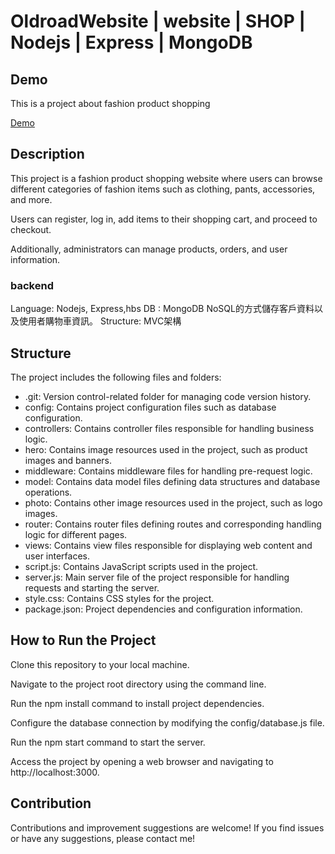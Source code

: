 # OldroadWebsite | website | SHOP | Nodejs | Express | MongoDB

## Demo
This is a project about fashion product shopping

[Demo](https://www.youtube.com/watch?v=HaLf6bgQ--U)


## Description
This project is a fashion product shopping website where users can browse different categories of fashion items such as clothing, pants, accessories, and more. 

Users can register, log in, add items to their shopping cart, and proceed to checkout.

Additionally, administrators can manage products, orders, and user information.

### backend
Language: Nodejs, Express,hbs
DB : MongoDB NoSQL的方式儲存客戶資料以及使用者購物車資訊。
Structure: MVC架構


## Structure

The project includes the following files and folders:

- .git: Version control-related folder for managing code version history.
- config: Contains project configuration files such as database configuration.
- controllers: Contains controller files responsible for handling business logic.
- hero: Contains image resources used in the project, such as product images and banners.
- middleware: Contains middleware files for handling pre-request logic.
- model: Contains data model files defining data structures and database operations.
- photo: Contains other image resources used in the project, such as logo images.
- router: Contains router files defining routes and corresponding handling logic for different pages.
- views: Contains view files responsible for displaying web content and user interfaces.
- script.js: Contains JavaScript scripts used in the project.
- server.js: Main server file of the project responsible for handling requests and starting the server.
- style.css: Contains CSS styles for the project.
- package.json: Project dependencies and configuration information.

## How to Run the Project
Clone this repository to your local machine.

Navigate to the project root directory using the command line.

Run the npm install command to install project dependencies.

Configure the database connection by modifying the config/database.js file.

Run the npm start command to start the server.

Access the project by opening a web browser and navigating to http://localhost:3000.

## Contribution

Contributions and improvement suggestions are welcome! If you find issues or have any suggestions, please contact me!
